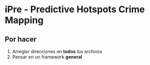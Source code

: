 # iPre - Predictive Hotspots Crime Mapping

## Por hacer

1. Arreglar direcciones en **todos** los archivos
2. Pensar en un framework **general**
